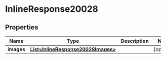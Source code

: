 

# InlineResponse20028

## Properties

Name | Type | Description | Notes
------------ | ------------- | ------------- | -------------
**images** | [**List&lt;InlineResponse20028Images&gt;**](InlineResponse20028Images.md) |  |  [optional]




